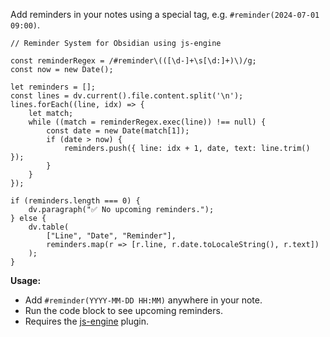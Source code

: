 
Add reminders in your notes using a special tag, e.g. `#reminder(2024-07-01 09:00)`.

```js-engine
// Reminder System for Obsidian using js-engine

const reminderRegex = /#reminder\(([\d-]+\s[\d:]+)\)/g;
const now = new Date();

let reminders = [];
const lines = dv.current().file.content.split('\n');
lines.forEach((line, idx) => {
    let match;
    while ((match = reminderRegex.exec(line)) !== null) {
        const date = new Date(match[1]);
        if (date > now) {
            reminders.push({ line: idx + 1, date, text: line.trim() });
        }
    }
});

if (reminders.length === 0) {
    dv.paragraph("✅ No upcoming reminders.");
} else {
    dv.table(
        ["Line", "Date", "Reminder"],
        reminders.map(r => [r.line, r.date.toLocaleString(), r.text])
    );
}
```

**Usage:**  
- Add `#reminder(YYYY-MM-DD HH:MM)` anywhere in your note.
- Run the code block to see upcoming reminders.
- Requires the [js-engine](https://github.com/blacksmithgu/obsidian-javascript-engine) plugin.